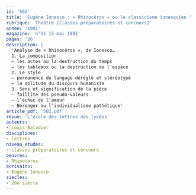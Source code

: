 ```yaml
---
id: '502'
title: 'Eugène Ionesco : « Rhinocéros » ou le classicisme ionesquien '
rubrique: 'Théâtre [classes préparatoires et concours]'
annee: '1991'
magazine: 'n°11 15 mai 1992'
pages: '26'
description: |-
  'Analyse de « Rhinocéros », de Ionesco…
  1. La composition
  – les actes ou la destruction du temps
  – les tableaux ou la destruction de l’espace
  2. Le style
  – permanence du langage déréglé et stéréotypé
  – la solitude du discours humaniste
  3. Sens et signification de la pièce
  – faillite des pseudo-valeurs
  – l’échec de l’amour
  – Bérenger ou l’individualisme pathétique'
article_pdf: '502.pdf'
revue: 'L’école des lettres des lycées'
auteurs:
- Louis Baladier
disciplines:
- lettres
niveau_etudes:
- classes préparatoires et concours
oeuvres:
- Rhinocéros
ecrivains:
- Eugène Ionesco
siecles:
- 20e siècle
---
```

